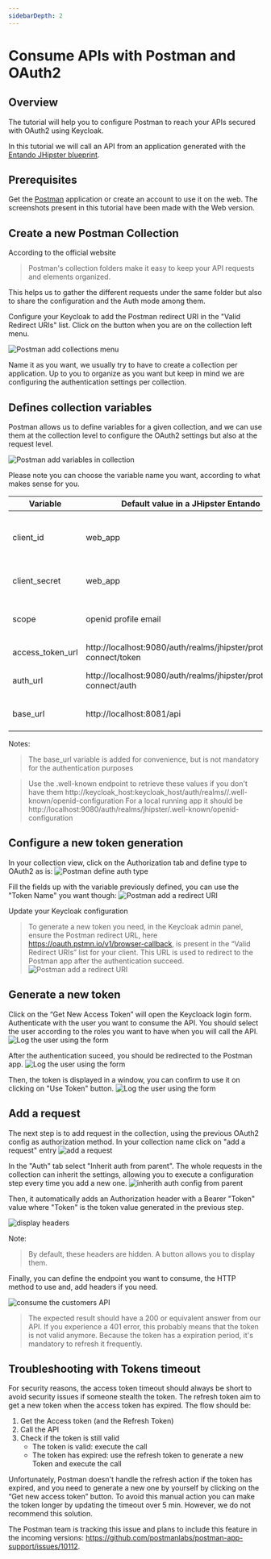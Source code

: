 ```yaml
---
sidebarDepth: 2
---
```


# Consume APIs with Postman and OAuth2

## Overview
The tutorial will help you to configure Postman to reach your APIs secured with OAuth2 using Keycloak.

In this tutorial we will call an API from an application generated with the [Entando JHipster blueprint](./generate-microservices-and-micro-frontends.md).

## Prerequisites
Get the [Postman](https://www.postman.com/downloads/) application or create an account to use it on the web.
The screenshots present in this tutorial have been made with the Web version.

## Create a new Postman Collection
According to the official website 
> Postman's collection folders make it easy to keep your API requests and elements organized.

This helps us to gather the different requests under the same folder but also to share the configuration and the Auth mode among them.


Configure your Keycloak to add the Postman redirect URI in the "Valid Redirect URIs" list.
Click on the button when you are on the collection left menu.

![Postman add collections menu](./img/postman/postman-create-collection.png)

Name it as you want, we usually try to have to create a collection per application. Up to you to organize as you want
but keep in mind we are configuring the authentication settings per collection.

## Defines collection variables
Postman allows us to define variables for a given collection, and we can use them at the collection level
to configure the OAuth2 settings but also at the request level.

![Postman add variables in collection](./img/postman/postman-add-variables.png)

Please note you can choose the variable name you want, according to what makes sense for you.

| Variable | Default value in a JHipster Entando App | Details |
|------|------|------|
| client_id | web_app | The client id account used to authenticate the user |
| client_secret | web_app | The secret for the client_id |
| scope | openid profile email | The scope to retrieve during the auth |
| access_token_url | http://localhost:9080/auth/realms/jhipster/protocol/openid-connect/token | The token endpoint |
| auth_url | http://localhost:9080/auth/realms/jhipster/protocol/openid-connect/auth | The authorization endpoint |
| base_url | http://localhost:8081/api | The url all the requests start with |

Notes:
> The base_url variable is added for convenience, but is not mandatory for the authentication purposes

> Use the .well-known endpoint to retrieve these values if you don't have them
> http://keycloak_host:keycloak_host/auth/realms/<realm>/.well-known/openid-configuration
> For a local running app it should be http://localhost:9080/auth/realms/jhipster/.well-known/openid-configuration

## Configure a new token generation
In your collection view, click on the Authorization tab and define type to OAuth2 as is:
![Postman define auth type](./img/postman/postman-define-authorization-type.png)

Fill the fields up with the variable previously defined, you can use the "Token Name" you want though:
![Postman add a redirect URI](./img/postman/postman-configure-new-token.png)


Update your Keycloak configuration
>To generate a new token you need, in the Keycloak admin panel, ensure the Postman redirect URL, here https://oauth.pstmn.io/v1/browser-callback, is present in the “Valid Redirect URIs” list for your client.
This URL is used to redirect to the Postman app after the authentication succeed.
![Postman add a redirect URI](./img/postman/postman-add-redirect-uri.png)

## Generate a new token
Click on the “Get New Access Token” will open the Keycloack login form. Authenticate with the user you want to consume the API.
You should select the user according to the roles you want to have when you will call the API.
![Log the user using the form](./img/postman/postman-loggin-into-app.png)

After the authentication suceed, you should be redirected to the Postman app.
![Log the user using the form](./img/postman/postman-authentication-success.png)

Then, the token is displayed in a window, you can confirm to use it on clicking on "Use Token" button.
![Log the user using the form](./img/postman/postman-access-token-details.png)

## Add a request
The next step is to add request in the collection, using the previous OAuth2 config as authorization method.
In your collection name click on "add a request" entry
![add a request](./img/postman/postman-add-request.png)

In the "Auth" tab select "Inherit auth from parent". The whole requests in the collection can inherit the settings,
allowing you to execute a configuration step every time you add a new one.
![inherith auth config from parent](./img/postman/postman-auth-from-parent.png)

Then, it automatically adds an Authorization header with a Bearer "Token" value where "Token" is the token value generated in the previous step.

![display headers](./img/postman/postman-headers.png)

Note:
> By default, these headers are hidden. A button allows you to display them.

Finally, you can define the endpoint you want to consume, the HTTP method to use and, add headers if you need.

![consume the customers API](./img/postman/postman-api-customers-result.png)

> The expected result should have a 200 or equivalent answer from our API.
> If you experience a 401 error, this probably means that the token is not valid anymore.
> Because the token has a expiration period, it's mandatory to refresh it frequently.

## Troubleshooting with Tokens timeout
For security reasons, the access token timeout should always be short to avoid security issues if someone stealth the token. The refresh token aim to get a new token when the access token has expired. The flow should be:
 1. Get the Access token (and the Refresh Token)
 2. Call the API
 3. Check if the token is still valid
    - The token is valid: execute the call 
    - The token has expired: use the refresh token to generate a new Token and execute the call

Unfortunately, Postman doesn't handle the refresh action if the token has expired, and you need to generate a new one by yourself by clicking on the “Get new access token” button.
To avoid this manual action you can make the token longer by updating the timeout over 5 min. However, we do not recommend this solution.

The Postman team is tracking this issue and plans to include this feature in the incoming versions: https://github.com/postmanlabs/postman-app-support/issues/10112.
